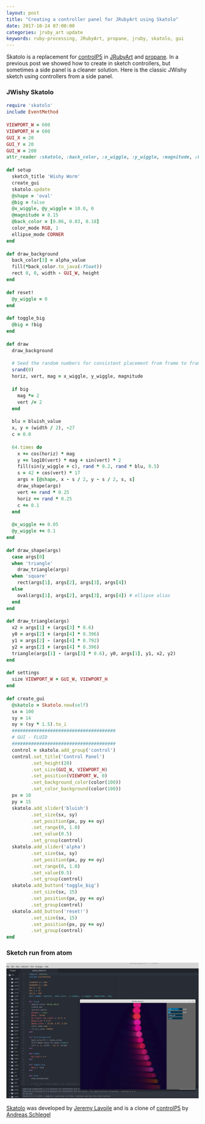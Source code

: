 ```yaml
---
layout: post
title: "Creating a controller panel for JRubyArt using Skatolo"
date: 2017-10-24 07:00:00
categories: jruby_art update
keywords: ruby-processing, JRubyArt, propane, jruby, skatolo, gui
---
```

Skatolo is a replacement for [controlP5][P5] in [JRubyArt][jruby_art] and [propane][propane]. In a previous post we showed how to create in sketch controllers, but sometimes a side panel is a cleaner solution. Here is the classic JWishy sketch using controllers from a side panel.

### JWishy Skatolo

```ruby
require 'skatolo'
include EventMethod

VIEWPORT_W = 600
VIEWPORT_H = 600
GUI_X = 20
GUI_Y = 20
GUI_W = 200
attr_reader :skatolo, :back_color, :x_wiggle, :y_wiggle, :magnitude, :big

def setup
  sketch_title 'Wishy Worm'
  create_gui
  skatolo.update
  @shape = 'oval'
  @big = false
  @x_wiggle, @y_wiggle = 10.0, 0
  @magnitude = 8.15
  @back_color = [0.06, 0.03, 0.18]
  color_mode RGB, 1
  ellipse_mode CORNER
end

def draw_background
  back_color[3] = alpha_value
  fill(*back_color.to_java(:float))
  rect 0, 0, width - GUI_W, height
end

def reset!
  @y_wiggle = 0
end

def toggle_big
  @big = !big
end

def draw
  draw_background

  # Seed the random numbers for consistent placement from frame to frame
  srand(0)
  horiz, vert, mag = x_wiggle, y_wiggle, magnitude

  if big
    mag *= 2
    vert /= 2
  end

  blu = bluish_value
  x, y = (width / 2), -27
  c = 0.0

  64.times do
    x += cos(horiz) * mag
    y += log10(vert) * mag + sin(vert) * 2
    fill(sin(y_wiggle + c), rand * 0.2, rand * blu, 0.5)
    s = 42 + cos(vert) * 17
    args = [@shape, x - s / 2, y - s / 2, s, s]
    draw_shape(args)
    vert += rand * 0.25
    horiz += rand * 0.25
    c += 0.1
  end

  @x_wiggle += 0.05
  @y_wiggle += 0.1
end

def draw_shape(args)
  case args[0]
  when 'triangle'
    draw_triangle(args)
  when 'square'
    rect(args[1], args[2], args[3], args[4])
  else
    oval(args[1], args[2], args[3], args[4]) # ellipse alias
  end
end

def draw_triangle(args)
  x2 = args[1] + (args[3] * 0.6)
  y0 = args[2] + (args[4] * 0.396)
  y1 = args[2] - (args[4] * 0.792)
  y2 = args[2] + (args[4] * 0.396)
  triangle(args[1] - (args[3] * 0.6), y0, args[1], y1, x2, y2)
end

def settings
  size VIEWPORT_W + GUI_W, VIEWPORT_H
end

def create_gui
  @skatolo = Skatolo.new(self)
  sx = 100
  sy = 14
  oy = (sy * 1.5).to_i
  ######################################
  # GUI - FLUID
  ######################################
  control = skatolo.add_group('control')
  control.set_title('Control Panel')
         .set_height(20)
         .set_size(GUI_W, VIEWPORT_H)
         .set_position(VIEWPORT_W, 0)
         .set_background_color(color(100))
         .set_color_background(color(100))
  px = 10
  py = 15
  skatolo.add_slider('bluish')
         .set_size(sx, sy)
         .set_position(px, py += oy)
         .set_range(0, 1.0)
         .set_value(0.5)
         .set_group(control)
  skatolo.add_slider('alpha')
         .set_size(sx, sy)
         .set_position(px, py += oy)
         .set_range(0, 1.0)
         .set_value(0.5)
         .set_group(control)
  skatolo.add_button('toggle_big')
         .set_size(sx, 15)
         .set_position(px, py += oy)
         .set_group(control)
  skatolo.add_button('reset!')
         .set_size(sx, 15)
         .set_position(px, py += oy)
         .set_group(control)
end

```

### Sketch run from atom

<img src="/assets/jwishy.png" />

[Skatolo][skatolo] was developed by [Jeremy Lavoile][jeremy] and is a clone of [controlP5][P5] by [Andreas Schlegel][sojamo]

[sojamo]:http://www.sojamo.de/
[jeremy]:http://jeremy.laviole.name/
[propane]:https://ruby-processing.github.io/propane/
[jruby_art]:https://ruby-processing.github.io/JRubyArt/
[P5]:https://github.com/sojamo/controlp5
[fork]:https://github.com/monkstone/Skatolo
[skatolo]:https://github.com/Rea-lity-Tech/Skatolo
